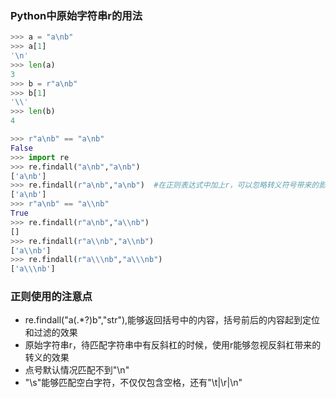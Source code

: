 ### Python中原始字符串r的用法
```Python
>>> a = "a\nb"
>>> a[1]
'\n'
>>> len(a)
3
>>> b = r"a\nb"
>>> b[1]
'\\'
>>> len(b)
4

>>> r"a\nb" == "a\nb"
False
>>> import re
>>> re.findall("a\nb","a\nb")   
['a\nb']
>>> re.findall(r"a\nb","a\nb")  #在正则表达式中加上r，可以忽略转义符号带来的影响
['a\nb']
>>> r"a\nb" == "a\\nb"
True
>>> re.findall(r"a\nb","a\\nb")
[]
>>> re.findall(r"a\\nb","a\\nb")
['a\\nb']
>>> re.findall(r"a\\\nb","a\\\nb")
['a\\\nb']
```
### 正则使用的注意点
- re.findall("a(.*?)b","str"),能够返回括号中的内容，括号前后的内容起到定位和过滤的效果
- 原始字符串r，待匹配字符串中有反斜杠的时候，使用r能够忽视反斜杠带来的转义的效果
- 点号默认情况匹配不到"\n"
- "\s"能够匹配空白字符，不仅仅包含空格，还有"\t|\r|\n"
